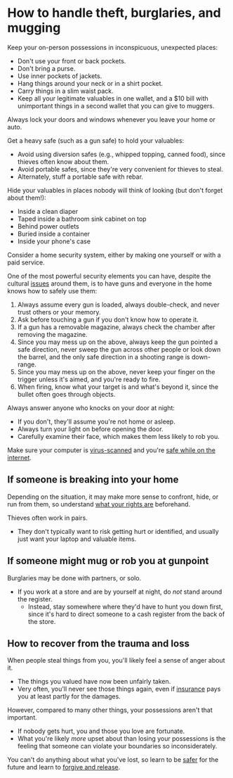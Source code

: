 
# How to handle theft, burglaries, and mugging

Keep your on-person possessions in inconspicuous, unexpected places:

- Don't use your front or back pockets.
- Don't bring a purse.
- Use inner pockets of jackets.
- Hang things around your neck or in a shirt pocket.
- Carry things in a slim waist pack.
- Keep all your legitimate valuables in one wallet, and a $10 bill with unimportant things in a second wallet that you can give to muggers.

Always lock your doors and windows whenever you leave your home or auto.

Get a heavy safe (such as a gun safe) to hold your valuables:

- Avoid using diversion safes (e.g., whipped topping, canned food), since thieves often know about them.
- Avoid portable safes, since they're very convenient for thieves to steal.
- Alternately, stuff a portable safe with rebar.

Hide your valuables in places nobody will think of looking (but don't forget about them!):

- Inside a clean diaper
- Taped inside a bathroom sink cabinet on top
- Behind power outlets
- Buried inside a container
- Inside your phone's case

Consider a home security system, either by making one yourself or with a paid service.

One of the most powerful security elements you can have, despite the cultural [issues](people-5_conflicts.md) around them, is to have guns and everyone in the home knows how to safely use them:

1. Always assume every gun is loaded, always double-check, and never trust others or your memory.
2. Ask before touching a gun if you don't know how to operate it.
3. If a gun has a removable magazine, always check the chamber after removing the magazine.
4. Since you may mess up on the above, always keep the gun pointed a safe direction, never sweep the gun across other people or look down the barrel, and the only safe direction in a shooting range is down-range.
5. Since you may mess up on the above, never keep your finger on the trigger unless it's aimed, and you're ready to fire.
6. When firing, know what your target is and what's beyond it, since the bullet often goes through objects.

Always answer anyone who knocks on your door at night:

- If you don't, they'll assume you're not home or asleep.
- Always turn your light on before opening the door.
- Carefully examine their face, which makes them less likely to rob you.

Make sure your computer is [virus-scanned](computers-cysec.md) and you're [safe while on the internet](safety-security.md).

## If someone is breaking into your home

Depending on the situation, it may make more sense to confront, hide, or run from them, so understand [what your rights are](legal-safety.md) beforehand.

Thieves often work in pairs.

- They don't typically want to risk getting hurt or identified, and usually just want your laptop and valuable items.

## If someone might mug or rob you at gunpoint

Burglaries may be done with partners, or solo.

- If you work at a store and are by yourself at night, do *not* stand around the register.
  - Instead, stay somewhere where they'd have to hunt you down first, since it's hard to direct someone to a cash register from the back of the store.

## How to recover from the trauma and loss

When people steal things from you, you'll likely feel a sense of anger about it.

- The things you valued have now been unfairly taken.
- Very often, you'll never see those things again, even if [insurance](insurance.md) pays you at least partly for the damages.

However, compared to many other things, your possessions aren't that important.

- If nobody gets hurt, you and those you love are fortunate.
- What you're likely *more* upset about than losing your possessions is the feeling that someone can violate your boundaries so inconsiderately.

You can't do anything about what you've lost, so learn to be [safer](safety-security.md) for the future and learn to [forgive and release](happiness-stress.md).
